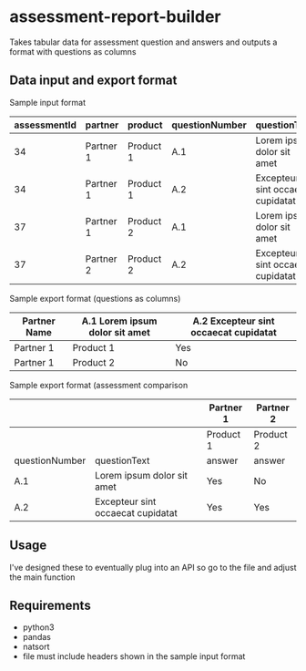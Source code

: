 # assessment-report-builder
Takes tabular data for assessment question and answers and outputs a format with questions as columns

Data input and export format
------
Sample input format

| assessmentId | partner | product| questionNumber | questionText | answerText |
| ------------- |-------------| -----| -----| -----| -----| 
| 34  | Partner 1 | Product 1 | A.1 | Lorem ipsum dolor sit amet | Yes |
| 34  | Partner 1 | Product 1 | A.2 | Excepteur sint occaecat cupidatat | Yes |
| 37  | Partner 1 | Product 2 | A.1 | Lorem ipsum dolor sit amet | No |
| 37  | Partner 2 | Product 2 | A.2 | Excepteur sint occaecat cupidatat | Yes |

Sample export format (questions as columns)

| Partner Name | A.1 Lorem ipsum dolor sit amet | A.2 Excepteur sint occaecat cupidatat |
| ------------- |-------------| -----|
| Partner 1  | Product 1 |  Yes | Yes |
| Partner 1  | Product 2 | No| Yes |

Sample export format (assessment comparison

|  |  |Partner 1 | Partner 2|
| ------------- |-------------| -----| ---|
|  |  |Product 1|Product 2|
| questionNumber | questionText | answer | answer |
|  A.1 | Lorem ipsum dolor sit amet | Yes | No |
|  A.2 | Excepteur sint occaecat cupidatat | Yes | Yes |


Usage
------
I've designed these to eventually plug into an API so go to the file and adjust the main function

Requirements
------
- python3
- pandas
- natsort
- file must include headers shown in the sample input format
